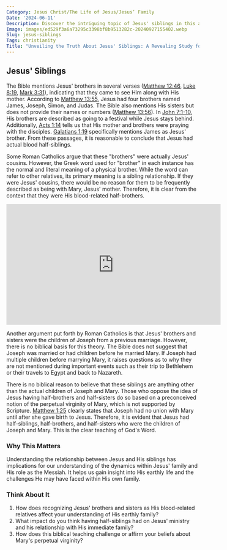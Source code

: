 ```yaml
---
Category: Jesus Christ/The Life of Jesus/Jesus’ Family
Date: '2024-06-11'
Description: Discover the intriguing topic of Jesus' siblings in this article, exploring historical and biblical perspectives on his family relationships. Unveil the lesser-known aspects of Jesus' life through the lens of his siblings.
Image: images/ed529f3a6a73295c3398bf8b9513282c-20240927155402.webp
Slug: jesus-siblings
Tags: christianity
Title: "Unveiling the Truth About Jesus' Siblings: A Revealing Study for Christian Believers"
---
```


## Jesus' Siblings

The Bible mentions Jesus' brothers in several verses ([Matthew 12:46](https://www.bibleref.com/Matthew/12/Matthew-12-46.html), [Luke 8:19](https://www.bibleref.com/Luke/8/Luke-8-19.html), [Mark 3:31](https://www.bibleref.com/Mark/3/Mark-3-31.html)), indicating that they came to see Him along with His mother. According to [Matthew 13:55](https://www.bibleref.com/Matthew/13/Matthew-13-55.html), Jesus had four brothers named James, Joseph, Simon, and Judas. The Bible also mentions His sisters but does not provide their names or numbers ([Matthew 13:56](https://www.bibleref.com/Matthew/13/Matthew-13-56.html)). In [John 7:1-10](https://www.bibleref.com/John/7/John-7-1.html), His brothers are described as going to a festival while Jesus stays behind. Additionally, [Acts 1:14](https://www.bibleref.com/Acts/1/Acts-1-14.html) tells us that His mother and brothers were praying with the disciples. [Galatians 1:19](https://www.bibleref.com/Galatians/1/Galatians-1-19.html) specifically mentions James as Jesus' brother. From these passages, it is reasonable to conclude that Jesus had actual blood half-siblings.

Some Roman Catholics argue that these "brothers" were actually Jesus' cousins. However, the Greek word used for "brother" in each instance has the normal and literal meaning of a physical brother. While the word can refer to other relatives, its primary meaning is a sibling relationship. If they were Jesus' cousins, there would be no reason for them to be frequently described as being with Mary, Jesus' mother. Therefore, it is clear from the context that they were His blood-related half-brothers.


<iframe width="560" height="315" src="https://www.youtube.com/embed/bMng55EULjI" frameborder="0" allow="autoplay; encrypted-media" allowfullscreen></iframe>


Another argument put forth by Roman Catholics is that Jesus' brothers and sisters were the children of Joseph from a previous marriage. However, there is no biblical basis for this theory. The Bible does not suggest that Joseph was married or had children before he married Mary. If Joseph had multiple children before marrying Mary, it raises questions as to why they are not mentioned during important events such as their trip to Bethlehem or their travels to Egypt and back to Nazareth.

There is no biblical reason to believe that these siblings are anything other than the actual children of Joseph and Mary. Those who oppose the idea of Jesus having half-brothers and half-sisters do so based on a preconceived notion of the perpetual virginity of Mary, which is not supported by Scripture. [Matthew 1:25](https://www.bibleref.com/Matthew/1/Matthew-1-25.html) clearly states that Joseph had no union with Mary until after she gave birth to Jesus. Therefore, it is evident that Jesus had half-siblings, half-brothers, and half-sisters who were the children of Joseph and Mary. This is the clear teaching of God's Word.

### Why This Matters

Understanding the relationship between Jesus and His siblings has implications for our understanding of the dynamics within Jesus' family and His role as the Messiah. It helps us gain insight into His earthly life and the challenges He may have faced within His own family.

### Think About It

1. How does recognizing Jesus' brothers and sisters as His blood-related relatives affect your understanding of His earthly family?
2. What impact do you think having half-siblings had on Jesus' ministry and his relationship with His immediate family?
3. How does this biblical teaching challenge or affirm your beliefs about Mary's perpetual virginity?